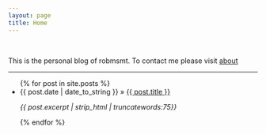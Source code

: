 ```yaml
---
layout: page
title: Home
---
```


<br>
<p class="message">This is the personal blog of robmsmt. To contact me please visit <a href="about">about</a></p>

---

<ul>
  {% for post in site.posts %}
    <li>
      {{ post.date | date_to_string }} &raquo; <a href="{{ post.url }}">{{ post.title }}</a>
        <p><i>{{ post.excerpt | strip_html | truncatewords:75}}</i></p>
      </li>
  {% endfor %}
</ul>
